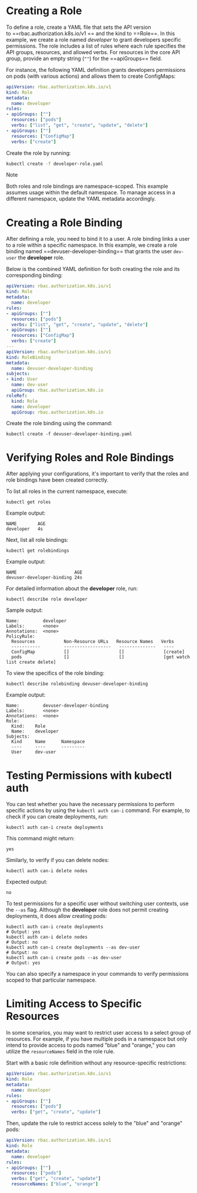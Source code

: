 # Creating a Role

To define a role, create a YAML file that sets the API version to ==rbac.authorization.k8s.io/v1 == and the kind to ==Role==. In this example, we create a role named *developer* to grant developers specific permissions. The role includes a list of rules where each rule specifies the API groups, resources, and allowed verbs. For resources in the core API group, provide an empty string (`""`) for the ==apiGroups== field.

For instance, the following YAML definition grants developers permissions on pods (with various actions) and allows them to create ConfigMaps:

```yaml
apiVersion: rbac.authorization.k8s.io/v1
kind: Role
metadata:
  name: developer
rules:
- apiGroups: [""]
  resources: ["pods"]
  verbs: ["list", "get", "create", "update", "delete"]
- apiGroups: [""]
  resources: ["ConfigMap"]
  verbs: ["create"]
```

Create the role by running:

```bash
kubectl create -f developer-role.yaml
```

> [!Note]
Both roles and role bindings are namespace-scoped. This example assumes usage within the default namespace. To manage access in a different namespace, update the YAML metadata accordingly.

# Creating a Role Binding

After defining a role, you need to bind it to a user. A role binding links a user to a role within a specific namespace. In this example, we create a role binding named ==devuser-developer-binding== that grants the user `dev-user` the **developer** role.

Below is the combined YAML definition for both creating the role and its corresponding binding:

```yaml
apiVersion: rbac.authorization.k8s.io/v1
kind: Role
metadata:
  name: developer
rules:
- apiGroups: [""]
  resources: ["pods"]
  verbs: ["list", "get", "create", "update", "delete"]
- apiGroups: [""]
  resources: ["ConfigMap"]
  verbs: ["create"]
---
apiVersion: rbac.authorization.k8s.io/v1
kind: RoleBinding
metadata:
  name: devuser-developer-binding
subjects:
- kind: User
  name: dev-user
  apiGroup: rbac.authorization.k8s.io
roleRef:
  kind: Role
  name: developer
  apiGroup: rbac.authorization.k8s.io
```

Create the role binding using the command:

```
kubectl create -f devuser-developer-binding.yaml
```

# Verifying Roles and Role Bindings

After applying your configurations, it's important to verify that the roles and role bindings have been created correctly.

To list all roles in the current namespace, execute:

```
kubectl get roles
```

Example output:

```
NAME        AGE
developer   4s
```

Next, list all role bindings:

```
kubectl get rolebindings
```

Example output:

```
NAME                      AGE
devuser-developer-binding 24s
```

For detailed information about the **developer** role, run:

```
kubectl describe role developer
```

Sample output:

```
Name:         developer
Labels:       <none>
Annotations:  <none>
PolicyRule:
  Resources           Non-Resource URLs   Resource Names   Verbs
  -----------         ------------------   --------------   ----
  ConfigMap           []                   []               [create]
  pods                []                   []               [get watch list create delete]
```

To view the specifics of the role binding:

```
kubectl describe rolebinding devuser-developer-binding
```

Example output:

```
Name:         devuser-developer-binding
Labels:       <none>
Annotations:  <none>
Role:
  Kind:    Role
  Name:    developer
Subjects:
  Kind     Name      Namespace
  ----     ----      ---------
  User     dev-user
```

# Testing Permissions with kubectl auth

You can test whether you have the necessary permissions to perform specific actions by using the `kubectl auth can-i` command. For example, to check if you can create deployments, run:

```
kubectl auth can-i create deployments
```

This command might return:

```
yes
```

Similarly, to verify if you can delete nodes:

```
kubectl auth can-i delete nodes
```

Expected output:

```
no
```

To test permissions for a specific user without switching user contexts, use the `--as` flag. Although the **developer** role does not permit creating deployments, it does allow creating pods:

```
kubectl auth can-i create deployments
# Output: yes
kubectl auth can-i delete nodes
# Output: no
kubectl auth can-i create deployments --as dev-user
# Output: no
kubectl auth can-i create pods --as dev-user
# Output: yes
```

You can also specify a namespace in your commands to verify permissions scoped to that particular namespace.
# Limiting Access to Specific Resources

In some scenarios, you may want to restrict user access to a select group of resources. For example, if you have multiple pods in a namespace but only intend to provide access to pods named "blue" and "orange," you can utilize the `resourceNames` field in the role rule.

Start with a basic role definition without any resource-specific restrictions:

```yaml
apiVersion: rbac.authorization.k8s.io/v1
kind: Role
metadata:
  name: developer
rules:
- apiGroups: [""]
  resources: ["pods"]
  verbs: ["get", "create", "update"]
```

Then, update the rule to restrict access solely to the "blue" and "orange" pods:

```yaml
apiVersion: rbac.authorization.k8s.io/v1
kind: Role
metadata:
  name: developer
rules:
- apiGroups: [""]
  resources: ["pods"]
  verbs: ["get", "create", "update"]
  resourceNames: ["blue", "orange"]
```